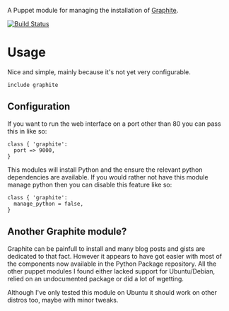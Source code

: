 A Puppet module for managing the installation of
[Graphite](http://graphite.wikidot.com/).

[![Build
Status](https://secure.travis-ci.org/garethr/garethr-graphite.png)](http://travis-ci.org/garethr/garethr-graphite)

# Usage

Nice and simple, mainly because it's not yet very configurable.

    include graphite

## Configuration

If you want to run the web interface on a port other than 80 you can
pass this in like so:

    class { 'graphite':
      port => 9000,
    }

This modules will install Python and the ensure the relevant python
dependencies are available. If you would rather not have this module
manage python then you can disable this feature like so:

    class { 'graphite':
      manage_python = false,
    }

## Another Graphite module?

Graphite can be painfull to install and many blog posts and gists are
dedicated to that fact. However it appears to have got easier with most
of the components now available in the Python Package repository. All
the other puppet modules I found either lacked support for
Ubuntu/Debian, relied on an undocumented package or did a lot of
wgetting. 

Although I've only tested this module on Ubuntu it should work on other
distros too, maybe with minor tweaks.
